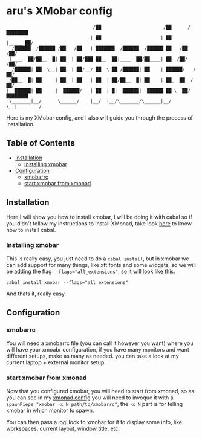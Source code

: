 # aru's XMobar config

```text
                                /██                       /██      /████████
                               | ██                      | ██     |_____ ██/
  /██████  /██████ /██   /██   | ███████  /██████  /██████ ██   /██    /██/
 |____  ██/██__  █| ██  | ██/███ ██__  ██|____  ██/██____| ██  /██/   /██/
  /██████| ██  \__| ██  | ██/__/ ██  \ ██ /██████| ██    | ██████/   /██/
 /██__  █| ██     | ██  | ██   | ██  | ██/██__  █| ██    | ██_  ██  /██/
|  ██████| ██     |  ██████/   | ██  | █|  ██████|  ██████ ██ \  ██/████████
 \_______|__/      \______/    |__/  |__/\_______/\______|__/  \__|________/

```

Here is my XMobar config, and I also will guide you through the process of
installation.

## Table of Contents

- [Installation](#installation)
  - [Installing xmobar](#installing-xmobar)
- [Configuration](#configuration)
  - [xmobarrc](#xmobarrc)
  - [start xmobar from xmonad](#start-xmobar-from-xmonad)

## Installation

Here I will show you how to install xmobar, I will be doing it with cabal so if
you didn't follow my instructions to install XMonad, take look
[here](../xmonad#installing-ghcup-cabal-and-more) to know how to install cabal.

### Installing xmobar

This is really easy, you just need to do a `cabal install`, but in xmobar we can
add support for many things, like xft fonts and some widgets, so we will be
adding the flag `--flags="all_extensions"`, so it will look like this:

```shell
cabal install xmobar --flags="all_extensions"
```

And thats it, really easy.

## Configuration

### xmobarrc

You will need a xmobarrc file (you can call it however you want) where you will
have your xmoabr configuration, if you have many monitors and want different
setups, make as many as needed. you can take a look at my current laptop +
external monitor setup.

### start xmobar from xmonad

Now that you configured xmobar, you will need to start from xmonad, so as you
can see in my [xmonad config](../xmonad/xmonad.hs) you will need to invoque it
with a `spawnPiepe "xmobar -x N path/to/xmobarrc"`, the `-x N` part is for
telling xmobar in which monitor to spawn.

You can then pass a logHook to xmobar for it to display some info, like
workspaces, current layout, window title, etc.
